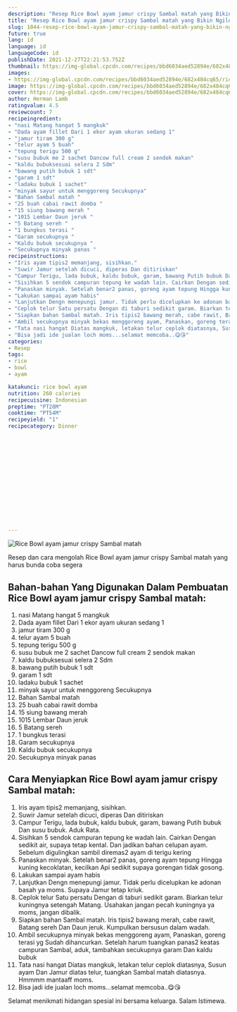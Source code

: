 ```yaml
---
description: "Resep Rice Bowl ayam jamur crispy Sambal matah yang Bikin Ngiler"
title: "Resep Rice Bowl ayam jamur crispy Sambal matah yang Bikin Ngiler"
slug: 1044-resep-rice-bowl-ayam-jamur-crispy-sambal-matah-yang-bikin-ngiler
future: true
lang: id
language: id
languageCode: id
publishDate: 2021-12-27T22:21:53.752Z 
thumbnail: https://img-global.cpcdn.com/recipes/bbd6034aed52894e/682x484cq65/rice-bowl-ayam-jamur-crispy-sambal-matah-foto-resep-utama.webp
images:
- https://img-global.cpcdn.com/recipes/bbd6034aed52894e/682x484cq65/rice-bowl-ayam-jamur-crispy-sambal-matah-foto-resep-utama.webp
image: https://img-global.cpcdn.com/recipes/bbd6034aed52894e/682x484cq65/rice-bowl-ayam-jamur-crispy-sambal-matah-foto-resep-utama.webp
cover: https://img-global.cpcdn.com/recipes/bbd6034aed52894e/682x484cq65/rice-bowl-ayam-jamur-crispy-sambal-matah-foto-resep-utama.webp
author: Herman Lamb
ratingvalue: 4.5
reviewcount: 7
recipeingredient:
- "nasi Matang hangat 5 mangkuk"
- "Dada ayam fillet Dari 1 ekor ayam ukuran sedang 1"
- "jamur tiram 300 g"
- "telur ayam 5 buah"
- "tepung terigu 500 g"
- "susu bubuk me 2 sachet Dancow full cream 2 sendok makan"
- "kaldu bubuksesuai selera 2 Sdm"
- "bawang putih bubuk 1 sdt"
- "garam 1 sdt"
- "ladaku bubuk 1 sachet"
- "minyak sayur untuk menggoreng Secukupnya"
- "Bahan Sambal matah "
- "25 buah cabai rawit domba "
- "15 siung bawang merah "
- "1015 Lembar Daun jeruk "
- "5 Batang sereh "
- "1 bungkus terasi "
- "Garam secukupnya "
- "Kaldu bubuk secukupnya "
- "Secukupnya minyak panas "
recipeinstructions:
- "Iris ayam tipis2 memanjang, sisihkan."
- "Suwir Jamur setelah dicuci, diperas Dan ditiriskan"
- "Campur Terigu, lada bubuk, kaldu bubuk, garam, bawang Putih bubuk Dan susu bubuk. Aduk Rata."
- "Sisihkan 5 sendok campuran tepung ke wadah lain. Cairkan Dengan sedikit air, supaya tetap kental. Dan jadikan bahan celupan ayam. Sebelum digulingkan sambil diremas2 ayam di terigu kering"
- "Panaskan minyak. Setelah benar2 panas, goreng ayam tepung Hingga kuning kecoklatan, kecilkan Api sedikit supaya gorengan tidak gosong."
- "Lakukan sampai ayam habis"
- "Lanjutkan Dengn menepungi jamur. Tidak perlu dicelupkan ke adonan basah ya moms. Supaya Jamur tetap kriuk."
- "Ceplok telur Satu persatu Dengan di taburi sedikit garam. Biarkan telur kuningnya setengah Matang. Usahakan jangan pecah kuningnya ya moms, jangan dibalik."
- "Siapkan bahan Sambal matah. Iris tipis2 bawang merah, cabe rawit, Batang sereh Dan Daun jeruk. Kumpulkan bersusun dalam wadah."
- "Ambil secukupnya minyak bekas menggoreng ayam, Panaskan, goreng terasi yg Sudah dihancurkan. Setelah harum tuangkan panas2 keatas campuran Sambal, aduk, tambahkan secukupnya garam Dan kaldu bubuk"
- "Tata nasi hangat Diatas mangkuk, letakan telur ceplok diatasnya, Susun ayam Dan Jamur diatas telur, tuangkan Sambal matah diatasnya. Hmmmm mantaaff moms."
- "Bisa jadi ide jualan loch moms...selamat memcoba..😋😘"
categories:
- Resep
tags:
- rice
- bowl
- ayam

katakunci: rice bowl ayam 
nutrition: 260 calories
recipecuisine: Indonesian
preptime: "PT28M"
cooktime: "PT54M"
recipeyield: "1"
recipecategory: Dinner


     
    
    
    
    
    
    
    
    
    
    
      
    
---
```



![Rice Bowl ayam jamur crispy Sambal matah](https://img-global.cpcdn.com/recipes/bbd6034aed52894e/682x484cq65/rice-bowl-ayam-jamur-crispy-sambal-matah-foto-resep-utama.webp)

Resep dan cara mengolah  Rice Bowl ayam jamur crispy Sambal matah yang harus bunda coba segera

<!--inarticleads1-->

## Bahan-bahan Yang Digunakan Dalam Pembuatan Rice Bowl ayam jamur crispy Sambal matah:

1. nasi Matang hangat 5 mangkuk
1. Dada ayam fillet Dari 1 ekor ayam ukuran sedang 1
1. jamur tiram 300 g
1. telur ayam 5 buah
1. tepung terigu 500 g
1. susu bubuk me 2 sachet Dancow full cream 2 sendok makan
1. kaldu bubuksesuai selera 2 Sdm
1. bawang putih bubuk 1 sdt
1. garam 1 sdt
1. ladaku bubuk 1 sachet
1. minyak sayur untuk menggoreng Secukupnya
1. Bahan Sambal matah 
1. 25 buah cabai rawit domba 
1. 15 siung bawang merah 
1. 1015 Lembar Daun jeruk 
1. 5 Batang sereh 
1. 1 bungkus terasi 
1. Garam secukupnya 
1. Kaldu bubuk secukupnya 
1. Secukupnya minyak panas 



<!--inarticleads2-->

## Cara Menyiapkan Rice Bowl ayam jamur crispy Sambal matah:

1. Iris ayam tipis2 memanjang, sisihkan.
1. Suwir Jamur setelah dicuci, diperas Dan ditiriskan
1. Campur Terigu, lada bubuk, kaldu bubuk, garam, bawang Putih bubuk Dan susu bubuk. Aduk Rata.
1. Sisihkan 5 sendok campuran tepung ke wadah lain. Cairkan Dengan sedikit air, supaya tetap kental. Dan jadikan bahan celupan ayam. Sebelum digulingkan sambil diremas2 ayam di terigu kering
1. Panaskan minyak. Setelah benar2 panas, goreng ayam tepung Hingga kuning kecoklatan, kecilkan Api sedikit supaya gorengan tidak gosong.
1. Lakukan sampai ayam habis
1. Lanjutkan Dengn menepungi jamur. Tidak perlu dicelupkan ke adonan basah ya moms. Supaya Jamur tetap kriuk.
1. Ceplok telur Satu persatu Dengan di taburi sedikit garam. Biarkan telur kuningnya setengah Matang. Usahakan jangan pecah kuningnya ya moms, jangan dibalik.
1. Siapkan bahan Sambal matah. Iris tipis2 bawang merah, cabe rawit, Batang sereh Dan Daun jeruk. Kumpulkan bersusun dalam wadah.
1. Ambil secukupnya minyak bekas menggoreng ayam, Panaskan, goreng terasi yg Sudah dihancurkan. Setelah harum tuangkan panas2 keatas campuran Sambal, aduk, tambahkan secukupnya garam Dan kaldu bubuk
1. Tata nasi hangat Diatas mangkuk, letakan telur ceplok diatasnya, Susun ayam Dan Jamur diatas telur, tuangkan Sambal matah diatasnya. Hmmmm mantaaff moms.
1. Bisa jadi ide jualan loch moms...selamat memcoba..😋😘




Selamat menikmati hidangan spesial ini bersama keluarga. Salam Istimewa.
